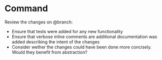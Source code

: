 # Command

Review the changes on @branch:

- Ensure that tests were added for any new functionality
- Ensure that verbose inline comments are additional documentation was added describing the intent of the changes
- Consider wether the changes could have been done more concisely. Would they benefit from abstraction?
